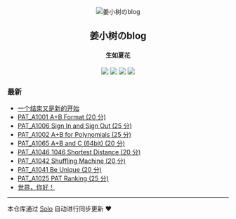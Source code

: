 <p align="center"><img alt="姜小树のblog" src="https://static.b3log.org/images/brand/solo-32.png"></p><h2 align="center">
姜小树のblog
</h2>

<h4 align="center">生如夏花</h4>
<p align="center"><a title="姜小树のblog" target="_blank" href="https://github.com/Polaris-Jhb/solo-blog"><img src="https://img.shields.io/github/last-commit/Polaris-Jhb/solo-blog.svg?style=flat-square&color=FF9900"></a>
<a title="GitHub repo size in bytes" target="_blank" href="https://github.com/Polaris-Jhb/solo-blog"><img src="https://img.shields.io/github/repo-size/Polaris-Jhb/solo-blog.svg?style=flat-square"></a>
<a title="Solo Version" target="_blank" href="https://github.com/b3log/solo/releases"><img src="https://img.shields.io/badge/solo-3.6.4-f1e05a.svg?style=flat-square&color=blueviolet"></a>
<a title="Hits" target="_blank" href="https://github.com/b3log/hits"><img src="https://hits.b3log.org/Polaris-Jhb/solo-blog.svg"></a></p>

### 最新

* [一个结束又是新的开始](http://cloud-panda.com/articles/2019/09/08/1567946576480.html)
* [PAT_A1001 A+B Format (20 分)](http://cloud-panda.com/articles/2019/08/20/1566298990212.html)
* [PAT_A1006 Sign In and Sign Out (25 分)](http://cloud-panda.com/articles/2019/08/20/1566297915104.html)
* [PAT_A1002 A+B for Polynomials (25 分)](http://cloud-panda.com/articles/2019/08/20/1566297807247.html)
* [PAT_A1065 A+B and C (64bit) (20 分)](http://cloud-panda.com/articles/2019/08/07/1565185667843.html)
* [PAT_A1046 1046 Shortest Distance (20 分)](http://cloud-panda.com/articles/2019/08/07/1565181412140.html)
* [PAT_A1042 Shuffling Machine (20 分)](http://cloud-panda.com/articles/2019/08/07/1565177803154.html)
* [PAT_A1041 Be Unique (20 分)](http://cloud-panda.com/articles/2019/08/07/1565176576538.html)
* [PAT_A1025 PAT Ranking (25 分)](http://cloud-panda.com/articles/2019/08/06/1565095610140.html)
* [世界，你好！](http://cloud-panda.com/hello-solo)



---

本仓库通过 [Solo](https://github.com/b3log/solo) 自动进行同步更新 ❤️ 